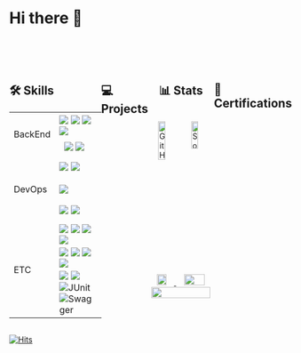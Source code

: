 <h1>Hi there 👋</h1><br><br><br>
<div style="display: flex; justify-content: space-between; align-items: flex-start;">
    <div style="width: 60%;">
        <h2>🛠️ Skills</h2>
        <table>
            <tr>
                <td rowspan="2" style="vertical-align: middle; height: 80px;">BackEnd</td>
                <td>
                    <img src="https://img.shields.io/badge/java-007396?style=for-the-badge&logo=java&logoColor=white">
                    <img src="https://img.shields.io/badge/springboot-6DB33F?style=for-the-badge&logo=springboot&logoColor=white">
                    <img src="https://img.shields.io/badge/spring%20data%20jpa-004225?style=for-the-badge&logo=spring&logoColor=white">
                    <img src="https://img.shields.io/badge/spring%20security-6DB33F?style=for-the-badge&logo=springsecurity&logoColor=white">
                </td>
            </tr>
            <tr>
                <td>
                    <img src="https://img.shields.io/badge/Eureka_Server-5A5A5A?style=for-the-badge&logo=spring&logoColor=white" alt="">
        <img src="https://img.shields.io/badge/Spring_Cloud_Gateway-6DB33F?style=for-the-badge&logo=springboot&logoColor=white" alt="">
                    <img src="https://img.shields.io/badge/mybatis-DD0700?style=for-the-badge&logo=mybatis&logoColor=white">
                    <img src="https://img.shields.io/badge/gradle-02303A?style=for-the-badge&logo=gradle&logoColor=white">
                </td>
            </tr>
            <tr>
                <td rowspan="3" style="vertical-align: middle; height: 120px;">DevOps</td>
                <td>
                    <img src="https://img.shields.io/badge/mysql-4479A1?style=for-the-badge&logo=mysql&logoColor=white">
                    <img src="https://img.shields.io/badge/oracle-F80000?style=for-the-badge&logo=oracle&logoColor=white">
                            <img src="https://img.shields.io/badge/Redis-DC382D?style=for-the-badge&logo=redis&logoColor=white" alt="">
                </td>
            </tr>
            <tr>
                <td>
                    <img src="https://img.shields.io/badge/apache%20tomcat-F8DC75?style=for-the-badge&logo=apachetomcat&logoColor=white">
                </td>
            </tr>
            <tr>
                <td>
                    <img src="https://img.shields.io/badge/aws%20ec2-FF9900?style=for-the-badge&logo=amazonaws&logoColor=white">
                    <img src="https://img.shields.io/badge/ubuntu-E95420?style=for-the-badge&logo=ubuntu&logoColor=white">
                </td>
            </tr>
            <tr>
                <td rowspan="3" style="vertical-align: middle; height: 120px;">ETC</td>
                <td>
                    <img src="https://img.shields.io/badge/jsp-007396?style=for-the-badge&logo=eclipse&logoColor=white">
                    <img src="https://img.shields.io/badge/ajax-0078D7?style=for-the-badge&logo=microsoft&logoColor=white">
                    <img src="https://img.shields.io/badge/jquery-0769AD?style=for-the-badge&logo=jquery&logoColor=white">
                    <img src="https://img.shields.io/badge/jstl-333333?style=for-the-badge&logo=java&logoColor=white">
                </td>
            </tr>
            <tr>
                <td>
                    <img src="https://img.shields.io/badge/javascript-F7DF1E?style=for-the-badge&logo=javascript&logoColor=black">
                    <img src="https://img.shields.io/badge/html5-E34F26?style=for-the-badge&logo=html5&logoColor=white">
                    <img src="https://img.shields.io/badge/css3-1572B6?style=for-the-badge&logo=css3&logoColor=white">
                    <img src="https://img.shields.io/badge/react-61DAFB?style=for-the-badge&logo=react&logoColor=black">
                </td>
            </tr>
            <tr>
                <td>
                    <img src="https://img.shields.io/badge/thymeleaf-005F0F?style=for-the-badge&logo=thymeleaf&logoColor=white">
                    <img src="https://img.shields.io/badge/ibatis-DD0700?style=for-the-badge&logo=ibatis&logoColor=white">
                    <img src="https://img.shields.io/badge/MSA-0088CC?style=for-the-badge&logo=microgen&logoColor=white" alt="">
                    <img src="https://img.shields.io/badge/Docker-2496ED?style=for-the-badge&logo=docker&logoColor=white" alt="">
                    <img src="https://img.shields.io/badge/JUnit5-25A162?style=for-the-badge&logo=junit5&logoColor=white" alt="JUnit">
                    <img src="https://img.shields.io/badge/Swagger-85EA2D?style=for-the-badge&logo=swagger&logoColor=black" alt="Swagger">
                </td>
            </tr>
        </table>
    </div><br><br><br>
    <div>
        <h2>💻 Projects</h2><br>
    </div><br><br>
    <div style="width: 35%; text-align: center;">
        <h2>📊 Stats</h2><br>
        <div style="display:flex; flex-direction:row">
            <a href="https://git.io/streak-stats"><img src="https://github-readme-streak-stats.herokuapp.com?user=Blaten7&theme=highcontrast&hide_border=true&date_format=%5BY.%5Dn.j" width="51.8%" height="50%" alt="GitHub Streak" /></a>
            <a href="https://solved.ac/lasercannon/"><img src="http://mazassumnida.wtf/api/v2/generate_badge?boj=lasercannon" width="42.2%" alt="Solved.ac Profile"></a>     
        </div>
        <a href="https://github.com/anuraghazra/github-readme-stats">
            <img src="https://github-readme-stats.vercel.app/api/top-langs/?username=Blaten7&layout=donut&show_icons=true&theme=material-palenight&hide_border=true&bg_color=0d1117&icon_color=00FFFF&text_color=00FFFF&title_color=00FFFF&count_private=true&exclude_repo=Face-Transfer-Application" width=38% />
        </a>    
        <a href="https://github.com/anuraghazra/github-readme-stats">
            <img src="https://github-readme-stats.vercel.app/api?username=Blaten7&show_icons=true&theme=material-palenight&hide_border=true&bg_color=0d1117&icon_color=00FFFF&text_color=00FFFF&title_color=00FFFF&count_private=true" width=56% />
        </a>
        <a href="https://github.com/ashutosh00710/github-readme-activity-graph">
            <img src="https://github-readme-activity-graph.vercel.app/graph?username=Blaten7&theme=react-dark&bg_color=0d1117&hide_border=true&line=00FFFF&color=00FFFF" width=94.4% />
        </a>
    </div>
    <h2>📜 Certifications</h2><br>
</div>

[![Hits](https://hits.seeyoufarm.com/api/count/incr/badge.svg?url=https%3A%2F%2Fgithub.com%2FBlaten7&count_bg=%2379C83D&title_bg=%23555555&icon=buzzfeed.svg&icon_color=%23E7E7E7&title=Visitor&edge_flat=false)](https://hits.seeyoufarm.com)

